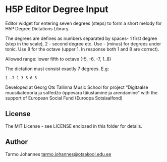 H5P Editor Degree Input
==========

Editor widget for entering seven degrees (steps) to form a short melody for H5P Degree Dictations Library. 

The degrees are defines as numbers separated by spaces- 1 first degree (step in the scale), 2 - second degree
etc. Use - (minus) for degrees under tonic. Use 8 for the octave (upper 1. In response both 1 and 8 are correct).

Allowed range: lower fifth to octave (-5, -6, -7, 1..8) 

The dictation must consist exactly 7 degrees. E.g:
 
`1 -7 1 3 5 6 5 `


Developed at Georg Ots Tallinna Music School for project “Digitaalse muusikateooria ja solfedžo õppevara
täiustamine ja arendamine” with the support of European Social Fund (Euroopa Sotsiaalfond) 

## License 

The MIT License - see LICENSE enclosed in this folder for details. 

## Author 

Tarmo Johannes tarmo.johannes@otsakool.edu.ee
